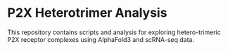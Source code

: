 # P2X Heterotrimer Analysis

This repository contains scripts and analysis for exploring hetero-trimeric P2X receptor complexes using AlphaFold3 and scRNA-seq data.

